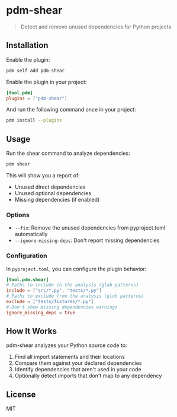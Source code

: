 # pdm-shear

> Detect and remove unused dependencies for Python projects

## Installation

Enable the plugin:

```bash
pdm self add pdm-shear
```

Enable the plugin in your project:

```toml
[tool.pdm]
plugins = ["pdm-shear"]
```

And run the following command once in your project:

```bash
pdm install --plugins
```

## Usage

Run the shear command to analyze dependencies:

```bash
pdm shear
```

This will show you a report of:
- Unused direct dependencies
- Unused optional dependencies
- Missing dependencies (if enabled)

### Options

- `--fix`: Remove the unused dependencies from pyproject.toml automatically
- `--ignore-missing-deps`: Don't report missing dependencies

### Configuration

In `pyproject.toml`, you can configure the plugin behavior:

```toml
[tool.pdm.shear]
# Paths to include in the analysis (glob patterns)
include = ["src/*.py", "tests/*.py"]
# Paths to exclude from the analysis (glob patterns)
exclude = ["tests/fixtures/*.py"]
# Don't show missing dependencies warnings
ignore_missing_deps = true
```

## How It Works

pdm-shear analyzes your Python source code to:
1. Find all import statements and their locations
2. Compare them against your declared dependencies
3. Identify dependencies that aren't used in your code
4. Optionally detect imports that don't map to any dependency

## License

MIT
